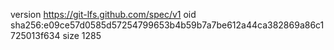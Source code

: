 version https://git-lfs.github.com/spec/v1
oid sha256:e09ce57d0585d57254799653b4b59b7a7be612a44ca382869a86c1725013f634
size 1285
